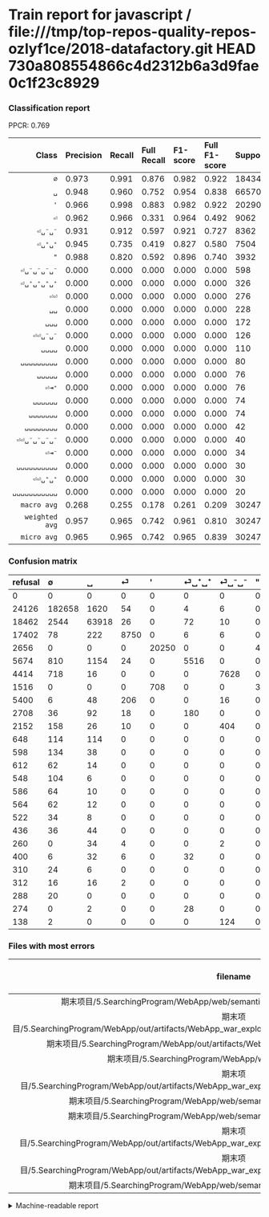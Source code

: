 # Train report for javascript / file:///tmp/top-repos-quality-repos-ozlyf1ce/2018-datafactory.git HEAD 730a808554866c4d2312b6a3d9fae0c1f23c8929

### Classification report

PPCR: 0.769

| Class | Precision | Recall | Full Recall | F1-score | Full F1-score | Support | Full Support | PPCR |
|------:|:----------|:-------|:------------|:---------|:---------|:--------|:-------------|:-----|
| `∅` | 0.973| 0.991| 0.876| 0.982| 0.922| 184342| 208468| 0.884 |
| `␣` | 0.948| 0.960| 0.752| 0.954| 0.838| 66570| 85032| 0.783 |
| `'` | 0.966| 0.998| 0.883| 0.982| 0.922| 20290| 22946| 0.884 |
| `⏎` | 0.962| 0.966| 0.331| 0.964| 0.492| 9062| 26464| 0.342 |
| `⏎␣⁻␣⁻` | 0.931| 0.912| 0.597| 0.921| 0.727| 8362| 12776| 0.655 |
| `⏎␣⁺␣⁺` | 0.945| 0.735| 0.419| 0.827| 0.580| 7504| 13178| 0.569 |
| `"` | 0.988| 0.820| 0.592| 0.896| 0.740| 3932| 5448| 0.722 |
| `⏎␣⁻␣⁻␣⁻␣⁻` | 0.000| 0.000| 0.000| 0.000| 0.000| 598| 2750| 0.217 |
| `⏎␣⁺␣⁺␣⁺␣⁺` | 0.000| 0.000| 0.000| 0.000| 0.000| 326| 3034| 0.107 |
| `⏎⏎` | 0.000| 0.000| 0.000| 0.000| 0.000| 276| 5676| 0.049 |
| `␣␣` | 0.000| 0.000| 0.000| 0.000| 0.000| 228| 876| 0.260 |
| `␣␣␣` | 0.000| 0.000| 0.000| 0.000| 0.000| 172| 770| 0.223 |
| `⏎⏎␣⁻␣⁻` | 0.000| 0.000| 0.000| 0.000| 0.000| 126| 264| 0.477 |
| `␣␣␣␣` | 0.000| 0.000| 0.000| 0.000| 0.000| 110| 658| 0.167 |
| `␣␣␣␣␣␣␣␣␣` | 0.000| 0.000| 0.000| 0.000| 0.000| 80| 516| 0.155 |
| `␣␣␣␣␣` | 0.000| 0.000| 0.000| 0.000| 0.000| 76| 688| 0.110 |
| `⏎⇥⁺` | 0.000| 0.000| 0.000| 0.000| 0.000| 76| 476| 0.160 |
| `␣␣␣␣␣␣` | 0.000| 0.000| 0.000| 0.000| 0.000| 74| 660| 0.112 |
| `␣␣␣␣␣␣␣` | 0.000| 0.000| 0.000| 0.000| 0.000| 74| 638| 0.116 |
| `␣␣␣␣␣␣␣␣` | 0.000| 0.000| 0.000| 0.000| 0.000| 42| 564| 0.074 |
| `⏎⏎␣⁻␣⁻␣⁻␣⁻` | 0.000| 0.000| 0.000| 0.000| 0.000| 40| 300| 0.133 |
| `⏎⇥⁻` | 0.000| 0.000| 0.000| 0.000| 0.000| 34| 346| 0.098 |
| `␣␣␣␣␣␣␣␣␣␣` | 0.000| 0.000| 0.000| 0.000| 0.000| 30| 340| 0.088 |
| `⏎⏎␣⁺␣⁺` | 0.000| 0.000| 0.000| 0.000| 0.000| 30| 304| 0.099 |
| `␣␣␣␣␣␣␣␣␣␣␣` | 0.000| 0.000| 0.000| 0.000| 0.000| 20| 308| 0.065 |
| `macro avg` | 0.268| 0.255| 0.178| 0.261| 0.209| 302474| 393480| 0.769 |
| `weighted avg` | 0.957| 0.965| 0.742| 0.961| 0.810| 302474| 393480| 0.769 |
| `micro avg` | 0.965| 0.965| 0.742| 0.965| 0.839| 302474| 393480| 0.769 |

### Confusion matrix

|refusal|  ∅| ␣| ⏎| '| ⏎␣⁺␣⁺| ⏎␣⁻␣⁻| "| ⏎⏎| ⏎␣⁺␣⁺␣⁺␣⁺| ⏎␣⁻␣⁻␣⁻␣⁻| ␣␣| ␣␣␣| ␣␣␣␣␣| ␣␣␣␣| ␣␣␣␣␣␣| ␣␣␣␣␣␣␣| ␣␣␣␣␣␣␣␣| ␣␣␣␣␣␣␣␣␣| ⏎⏎␣⁻␣⁻␣⁻␣⁻| ⏎⇥⁺| ␣␣␣␣␣␣␣␣␣␣| ⏎⇥⁻| ␣␣␣␣␣␣␣␣␣␣␣| ⏎⏎␣⁺␣⁺| ⏎⏎␣⁻␣⁻| 
|:---|:---|:---|:---|:---|:---|:---|:---|:---|:---|:---|:---|:---|:---|:---|:---|:---|:---|:---|:---|:---|:---|:---|:---|:---|:---|
|0 |0 |0 |0 |0 |0 |0 |0 |0 |0 |0 |0 |0 |0 |0 |0 |0 |0 |0 |0 |0 |0 |0 |0 |0 |0 |
|24126 |182658 |1620 |54 |0 |4 |6 |0 |0 |0 |0 |0 |0 |0 |0 |0 |0 |0 |0 |0 |0 |0 |0 |0 |0 |0 |
|18462 |2544 |63918 |26 |0 |72 |10 |0 |0 |0 |0 |0 |0 |0 |0 |0 |0 |0 |0 |0 |0 |0 |0 |0 |0 |0 |
|17402 |78 |222 |8750 |0 |6 |6 |0 |0 |0 |0 |0 |0 |0 |0 |0 |0 |0 |0 |0 |0 |0 |0 |0 |0 |0 |
|2656 |0 |0 |0 |20250 |0 |0 |40 |0 |0 |0 |0 |0 |0 |0 |0 |0 |0 |0 |0 |0 |0 |0 |0 |0 |0 |
|5674 |810 |1154 |24 |0 |5516 |0 |0 |0 |0 |0 |0 |0 |0 |0 |0 |0 |0 |0 |0 |0 |0 |0 |0 |0 |0 |
|4414 |718 |16 |0 |0 |0 |7628 |0 |0 |0 |0 |0 |0 |0 |0 |0 |0 |0 |0 |0 |0 |0 |0 |0 |0 |0 |
|1516 |0 |0 |0 |708 |0 |0 |3224 |0 |0 |0 |0 |0 |0 |0 |0 |0 |0 |0 |0 |0 |0 |0 |0 |0 |0 |
|5400 |6 |48 |206 |0 |0 |16 |0 |0 |0 |0 |0 |0 |0 |0 |0 |0 |0 |0 |0 |0 |0 |0 |0 |0 |0 |
|2708 |36 |92 |18 |0 |180 |0 |0 |0 |0 |0 |0 |0 |0 |0 |0 |0 |0 |0 |0 |0 |0 |0 |0 |0 |0 |
|2152 |158 |26 |10 |0 |0 |404 |0 |0 |0 |0 |0 |0 |0 |0 |0 |0 |0 |0 |0 |0 |0 |0 |0 |0 |0 |
|648 |114 |114 |0 |0 |0 |0 |0 |0 |0 |0 |0 |0 |0 |0 |0 |0 |0 |0 |0 |0 |0 |0 |0 |0 |0 |
|598 |134 |38 |0 |0 |0 |0 |0 |0 |0 |0 |0 |0 |0 |0 |0 |0 |0 |0 |0 |0 |0 |0 |0 |0 |0 |
|612 |62 |14 |0 |0 |0 |0 |0 |0 |0 |0 |0 |0 |0 |0 |0 |0 |0 |0 |0 |0 |0 |0 |0 |0 |0 |
|548 |104 |6 |0 |0 |0 |0 |0 |0 |0 |0 |0 |0 |0 |0 |0 |0 |0 |0 |0 |0 |0 |0 |0 |0 |0 |
|586 |64 |10 |0 |0 |0 |0 |0 |0 |0 |0 |0 |0 |0 |0 |0 |0 |0 |0 |0 |0 |0 |0 |0 |0 |0 |
|564 |62 |12 |0 |0 |0 |0 |0 |0 |0 |0 |0 |0 |0 |0 |0 |0 |0 |0 |0 |0 |0 |0 |0 |0 |0 |
|522 |34 |8 |0 |0 |0 |0 |0 |0 |0 |0 |0 |0 |0 |0 |0 |0 |0 |0 |0 |0 |0 |0 |0 |0 |0 |
|436 |36 |44 |0 |0 |0 |0 |0 |0 |0 |0 |0 |0 |0 |0 |0 |0 |0 |0 |0 |0 |0 |0 |0 |0 |0 |
|260 |0 |34 |4 |0 |0 |2 |0 |0 |0 |0 |0 |0 |0 |0 |0 |0 |0 |0 |0 |0 |0 |0 |0 |0 |0 |
|400 |6 |32 |6 |0 |32 |0 |0 |0 |0 |0 |0 |0 |0 |0 |0 |0 |0 |0 |0 |0 |0 |0 |0 |0 |0 |
|310 |24 |6 |0 |0 |0 |0 |0 |0 |0 |0 |0 |0 |0 |0 |0 |0 |0 |0 |0 |0 |0 |0 |0 |0 |0 |
|312 |16 |16 |2 |0 |0 |0 |0 |0 |0 |0 |0 |0 |0 |0 |0 |0 |0 |0 |0 |0 |0 |0 |0 |0 |0 |
|288 |20 |0 |0 |0 |0 |0 |0 |0 |0 |0 |0 |0 |0 |0 |0 |0 |0 |0 |0 |0 |0 |0 |0 |0 |0 |
|274 |0 |2 |0 |0 |28 |0 |0 |0 |0 |0 |0 |0 |0 |0 |0 |0 |0 |0 |0 |0 |0 |0 |0 |0 |0 |
|138 |2 |0 |0 |0 |0 |124 |0 |0 |0 |0 |0 |0 |0 |0 |0 |0 |0 |0 |0 |0 |0 |0 |0 |0 |0 |

### Files with most errors

| filename | number of errors|
|:----:|:-----|
| 期末项目/5.SearchingProgram/WebApp/web/semantic/src/definitions/modules/dropdown.js | 520 |
| 期末项目/5.SearchingProgram/WebApp/out/artifacts/WebApp_war_exploded/semantic/src/definitions/modules/dropdown.js | 520 |
| 期末项目/5.SearchingProgram/WebApp/out/artifacts/WebApp_war_exploded/plugins/jsgrid/jsgrid.js | 458 |
| 期末项目/5.SearchingProgram/WebApp/web/plugins/jsgrid/jsgrid.js | 458 |
| 期末项目/5.SearchingProgram/WebApp/out/artifacts/WebApp_war_exploded/semantic/src/definitions/behaviors/form.js | 261 |
| 期末项目/5.SearchingProgram/WebApp/web/semantic/src/definitions/behaviors/form.js | 261 |
| 期末项目/5.SearchingProgram/WebApp/web/semantic/src/definitions/modules/popup.js | 245 |
| 期末项目/5.SearchingProgram/WebApp/out/artifacts/WebApp_war_exploded/semantic/src/definitions/modules/popup.js | 245 |
| 期末项目/5.SearchingProgram/WebApp/out/artifacts/WebApp_war_exploded/semantic/src/definitions/modules/shape.js | 222 |
| 期末项目/5.SearchingProgram/WebApp/web/semantic/src/definitions/modules/shape.js | 222 |

<details>
    <summary>Machine-readable report</summary>
```json
{
  "cl_report": {"\"": {"f1-score": 0.896053362979433, "precision": 0.9877450980392157, "recall": 0.8199389623601221, "support": 3932}, "\u0027": {"f1-score": 0.9818657874321179, "precision": 0.9662181505868881, "recall": 0.9980285855101035, "support": 20290}, "macro avg": {"f1-score": 0.261025735323035, "precision": 0.2684857021744127, "recall": 0.25527446745260074, "support": 302474}, "micro avg": {"f1-score": 0.9651870904606676, "precision": 0.9651870904606676, "recall": 0.9651870904606676, "support": 302474}, "weighted avg": {"f1-score": 0.9607744102230303, "precision": 0.9573680775013336, "recall": 0.9651870904606676, "support": 302474}, "\u2205": {"f1-score": 0.9819583472211769, "precision": 0.9732105751094914, "recall": 0.9908648056330082, "support": 184342}, "\u23ce": {"f1-score": 0.9635502697940755, "precision": 0.9615384615384616, "recall": 0.9655705142352682, "support": 9062}, "\u23ce\u21e5\u207a": {"f1-score": 0.0, "precision": 0.0, "recall": 0.0, "support": 76}, "\u23ce\u21e5\u207b": {"f1-score": 0.0, "precision": 0.0, "recall": 0.0, "support": 34}, "\u23ce\u23ce": {"f1-score": 0.0, "precision": 0.0, "recall": 0.0, "support": 276}, "\u23ce\u23ce\u2423\u207a\u2423\u207a": {"f1-score": 0.0, "precision": 0.0, "recall": 0.0, "support": 30}, "\u23ce\u23ce\u2423\u207b\u2423\u207b": {"f1-score": 0.0, "precision": 0.0, "recall": 0.0, "support": 126}, "\u23ce\u23ce\u2423\u207b\u2423\u207b\u2423\u207b\u2423\u207b": {"f1-score": 0.0, "precision": 0.0, "recall": 0.0, "support": 40}, "\u23ce\u2423\u207a\u2423\u207a": {"f1-score": 0.8268625393494228, "precision": 0.9448441247002398, "recall": 0.7350746268656716, "support": 7504}, "\u23ce\u2423\u207a\u2423\u207a\u2423\u207a\u2423\u207a": {"f1-score": 0.0, "precision": 0.0, "recall": 0.0, "support": 326}, "\u23ce\u2423\u207b\u2423\u207b": {"f1-score": 0.9213673148931031, "precision": 0.9306979014153246, "recall": 0.9122219564697441, "support": 8362}, "\u23ce\u2423\u207b\u2423\u207b\u2423\u207b\u2423\u207b": {"f1-score": 0.0, "precision": 0.0, "recall": 0.0, "support": 598}, "\u2423": {"f1-score": 0.9539857614065461, "precision": 0.9478882429706964, "recall": 0.9601622352410996, "support": 66570}, "\u2423\u2423": {"f1-score": 0.0, "precision": 0.0, "recall": 0.0, "support": 228}, "\u2423\u2423\u2423": {"f1-score": 0.0, "precision": 0.0, "recall": 0.0, "support": 172}, "\u2423\u2423\u2423\u2423": {"f1-score": 0.0, "precision": 0.0, "recall": 0.0, "support": 110}, "\u2423\u2423\u2423\u2423\u2423": {"f1-score": 0.0, "precision": 0.0, "recall": 0.0, "support": 76}, "\u2423\u2423\u2423\u2423\u2423\u2423": {"f1-score": 0.0, "precision": 0.0, "recall": 0.0, "support": 74}, "\u2423\u2423\u2423\u2423\u2423\u2423\u2423": {"f1-score": 0.0, "precision": 0.0, "recall": 0.0, "support": 74}, "\u2423\u2423\u2423\u2423\u2423\u2423\u2423\u2423": {"f1-score": 0.0, "precision": 0.0, "recall": 0.0, "support": 42}, "\u2423\u2423\u2423\u2423\u2423\u2423\u2423\u2423\u2423": {"f1-score": 0.0, "precision": 0.0, "recall": 0.0, "support": 80}, "\u2423\u2423\u2423\u2423\u2423\u2423\u2423\u2423\u2423\u2423": {"f1-score": 0.0, "precision": 0.0, "recall": 0.0, "support": 30}, "\u2423\u2423\u2423\u2423\u2423\u2423\u2423\u2423\u2423\u2423\u2423": {"f1-score": 0.0, "precision": 0.0, "recall": 0.0, "support": 20}},
  "cl_report_full": {"\"": {"f1-score": 0.7401285583103766, "precision": 0.9877450980392157, "recall": 0.591776798825257, "support": 5448}, "\u0027": {"f1-score": 0.9224672011661809, "precision": 0.9662181505868881, "recall": 0.8825067549899764, "support": 22946}, "macro avg": {"f1-score": 0.2089151547785751, "precision": 0.2684857021744127, "recall": 0.1779376123243816, "support": 393480}, "micro avg": {"f1-score": 0.8389749897263326, "precision": 0.9651870904606676, "recall": 0.7419538477178002, "support": 393480}, "weighted avg": {"f1-score": 0.8099444008583369, "precision": 0.9170074167318031, "recall": 0.7419538477178002, "support": 393480}, "\u2205": {"f1-score": 0.9221565350848406, "precision": 0.9732105751094914, "recall": 0.8761920294721492, "support": 208468}, "\u23ce": {"f1-score": 0.4920706332246092, "precision": 0.9615384615384616, "recall": 0.3306378476420798, "support": 26464}, "\u23ce\u21e5\u207a": {"f1-score": 0.0, "precision": 0.0, "recall": 0.0, "support": 476}, "\u23ce\u21e5\u207b": {"f1-score": 0.0, "precision": 0.0, "recall": 0.0, "support": 346}, "\u23ce\u23ce": {"f1-score": 0.0, "precision": 0.0, "recall": 0.0, "support": 5676}, "\u23ce\u23ce\u2423\u207a\u2423\u207a": {"f1-score": 0.0, "precision": 0.0, "recall": 0.0, "support": 304}, "\u23ce\u23ce\u2423\u207b\u2423\u207b": {"f1-score": 0.0, "precision": 0.0, "recall": 0.0, "support": 264}, "\u23ce\u23ce\u2423\u207b\u2423\u207b\u2423\u207b\u2423\u207b": {"f1-score": 0.0, "precision": 0.0, "recall": 0.0, "support": 300}, "\u23ce\u2423\u207a\u2423\u207a": {"f1-score": 0.580143037442154, "precision": 0.9448441247002398, "recall": 0.4185764152375171, "support": 13178}, "\u23ce\u2423\u207a\u2423\u207a\u2423\u207a\u2423\u207a": {"f1-score": 0.0, "precision": 0.0, "recall": 0.0, "support": 3034}, "\u23ce\u2423\u207b\u2423\u207b": {"f1-score": 0.7274461186343697, "precision": 0.9306979014153246, "recall": 0.5970569818409518, "support": 12776}, "\u23ce\u2423\u207b\u2423\u207b\u2423\u207b\u2423\u207b": {"f1-score": 0.0, "precision": 0.0, "recall": 0.0, "support": 2750}, "\u2423": {"f1-score": 0.838466785601847, "precision": 0.9478882429706964, "recall": 0.7516934801016089, "support": 85032}, "\u2423\u2423": {"f1-score": 0.0, "precision": 0.0, "recall": 0.0, "support": 876}, "\u2423\u2423\u2423": {"f1-score": 0.0, "precision": 0.0, "recall": 0.0, "support": 770}, "\u2423\u2423\u2423\u2423": {"f1-score": 0.0, "precision": 0.0, "recall": 0.0, "support": 658}, "\u2423\u2423\u2423\u2423\u2423": {"f1-score": 0.0, "precision": 0.0, "recall": 0.0, "support": 688}, "\u2423\u2423\u2423\u2423\u2423\u2423": {"f1-score": 0.0, "precision": 0.0, "recall": 0.0, "support": 660}, "\u2423\u2423\u2423\u2423\u2423\u2423\u2423": {"f1-score": 0.0, "precision": 0.0, "recall": 0.0, "support": 638}, "\u2423\u2423\u2423\u2423\u2423\u2423\u2423\u2423": {"f1-score": 0.0, "precision": 0.0, "recall": 0.0, "support": 564}, "\u2423\u2423\u2423\u2423\u2423\u2423\u2423\u2423\u2423": {"f1-score": 0.0, "precision": 0.0, "recall": 0.0, "support": 516}, "\u2423\u2423\u2423\u2423\u2423\u2423\u2423\u2423\u2423\u2423": {"f1-score": 0.0, "precision": 0.0, "recall": 0.0, "support": 340}, "\u2423\u2423\u2423\u2423\u2423\u2423\u2423\u2423\u2423\u2423\u2423": {"f1-score": 0.0, "precision": 0.0, "recall": 0.0, "support": 308}},
  "ppcr": 0.7687150554030701
}
```
</details>
